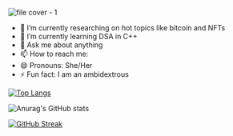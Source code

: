 
![file cover - 1](https://user-images.githubusercontent.com/78156658/156739075-f27c0a85-015a-469b-802a-d22a6bbac76a.png)

- 🔭 I’m currently researching on hot topics like bitcoin and NFTs 
- 🌱 I’m currently learning DSA in C++
- 💬 Ask me about anything 
- 📫 How to reach me: 
- 😄 Pronouns: She/Her
- ⚡ Fun fact: I am an ambidextrous



[![Top Langs](https://github-readme-stats.vercel.app/api/top-langs/?username=anuraghazra&layout=compact)](https://github.com/anuraghazra/github-readme-stats)

![Anurag's GitHub stats](https://github-readme-stats.vercel.app/api?username=malvikasingh14&show_icons=true&theme=monokai)

[![GitHub Streak](https://github-readme-streak-stats.herokuapp.com?user=malvikasingh14&theme=monokai&hide_border=true&date_format=M%20j%5B%2C%20Y%5D)](https://git.io/streak-stats)

